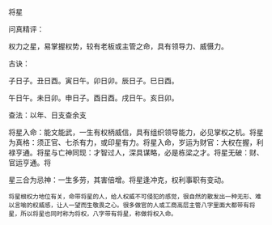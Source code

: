 将星

问真精评：

权力之星，易掌握权势，较有老板或主管之命，具有领导力、威慑力。

古诀：

子日子。丑日酉。寅日午。卯日卯。辰日子。巳日酉。

午日午。未日卯。申日子。酉日酉。戌日午。亥日卯。

查法：以年、日支查余支

将星入命：能文能武，一生有权柄威信，具有组织领导能力，必见掌权之机。将星为真格：须正官、七杀有力，或印星有力。将星入命，岁运为财官：大权在握，利禄亨通。将星与亡神同现：才智过人，深具谋略，必是栋梁之才。将星无破：财、官运亨通。将

星三合为忌神：一生多劳，其害倍增。将星逢冲克，权利事职有变动。

    将星根权力地位有关，命带将星的人，给人权威不可侵犯的感觉，很自然的散发出一种无形、难以言喻的权威感，让人一望而生敬畏之心。很多做官的人或工商高层主管八字里面大都带有将星，所以将星也同时称为将权，八字带有将星，称做将权入命。


